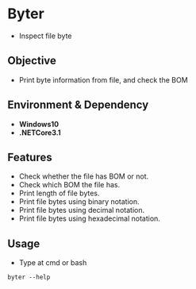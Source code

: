 # Byter

- Inspect file byte 

## Objective

- Print byte information from file, and check the BOM

## Environment & Dependency 

- **Windows10**
- **.NETCore3.1**

## Features

- Check whether the file has BOM or not.
- Check which BOM the file has.
- Print length of file bytes. 
- Print file bytes using binary notation.
- Print file bytes using decimal notation.
- Print file bytes using hexadecimal notation.

## Usage

- Type at cmd or bash
```
byter --help
```
